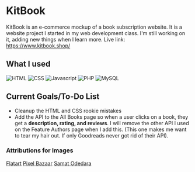 # KitBook

KitBook is an e-commerce mockup of a book subscription website. It is a website project I started in my web development class. I'm still working on it, adding new things when I learn more. 
Live link: https://www.kitbook.shop/

## What I used
![HTML](https://github.com/SydG04/cis170/assets/113223819/4991ce7a-7b9d-41c6-a4d1-82cd633bb50a)
![CSS](https://github.com/SydG04/cis170/assets/113223819/dd051432-75c0-4b55-b8ce-e849c1493394)
![Javascript](https://github.com/SydG04/cis170/assets/113223819/2c9a36a5-79f5-4f60-9b68-3e549a17c64d)
![PHP](https://github.com/SydG04/cis170/assets/113223819/e5e658a1-2065-4fef-9b6f-93c1a4ac19f8)
![MySQL](https://github.com/SydG04/cis170/assets/113223819/d00758d6-3fe1-49bf-b176-030569706245)

## Current Goals/To-Do List
- Cleanup the HTML and CSS rookie mistakes
- Add the API to the All Books page so when a user clicks on a book, they get a **description, rating, and reviews**. I will remove the other API I used on the Feature Authors page when I add this. (This one makes me want to tear my hair out. If only Goodreads never got rid of their API). 

### Attributions for Images
[Flatart](https://www.iconfinder.com/Flatart)
[Pixel Bazaar](https://www.iconfinder.com/pixelbazaar)
[Samat Odedara](https://www.iconfinder.com/samatodedara)
